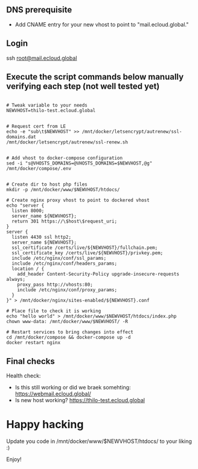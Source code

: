 ## DNS prerequisite
- Add CNAME entry for your new vhost to point to "mail.ecloud.global."

## Login
ssh root@mail.ecloud.global

## Execute the script commands below manually verifying each step (not well tested yet)
```shell

# Tweak variable to your needs
NEWVHOST=thilo-test.ecloud.global


# Request cert from LE
echo -e "sub\t$NEWVHOST" >> /mnt/docker/letsencrypt/autrenew/ssl-domains.dat
/mnt/docker/letsencrypt/autrenew/ssl-renew.sh


# Add vhost to docker-compose configuration
sed -i "s@VHOSTS_DOMAINS=@VHOSTS_DOMAINS=$NEWVHOST,@g" /mnt/docker/compose/.env


# Create dir to host php files
mkdir -p /mnt/docker/www/$NEWVHOST/htdocs/

# Create nginx proxy vhost to point to dockered vhost
echo "server {
  listen 8000;
  server_name ${NEWVHOST};
  return 301 https://\$host\$request_uri;
}
server {
  listen 4430 ssl http2;
  server_name ${NEWVHOST};
  ssl_certificate /certs/live/${NEWVHOST}/fullchain.pem;
  ssl_certificate_key /certs/live/${NEWVHOST}/privkey.pem;
  include /etc/nginx/conf/ssl_params;
  include /etc/nginx/conf/headers_params;
  location / {
    add_header Content-Security-Policy upgrade-insecure-requests always;
    proxy_pass http://vhosts:80;
    include /etc/nginx/conf/proxy_params;
  }
}" > /mnt/docker/nginx/sites-enabled/${NEWVHOST}.conf

# Place file to check it is working
echo "hello world" > /mnt/docker/www/$NEWVHOST/htdocs/index.php
chown www-data: /mnt/docker/www/$NEWVHOST/ -R

# Restart services to bring changes into effect
cd /mnt/docker/compose && docker-compose up -d
docker restart nginx
```

## Final checks
Health check:
- Is this still working or did we braek somehting: https://webmail.ecloud.global/
- Is new host working? https://thilo-test.ecloud.global

# Happy hacking
Update you code in /mnt/docker/www/$NEWVHOST/htdocs/ to your liking :)

Enjoy!